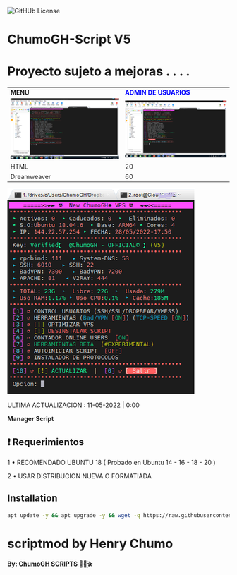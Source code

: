 ![GitHUb License](https://img.shields.io/github/license/ChumoGH/ScriptCGH?style=for-the-badge)
# ChumoGH-Script V5

# Proyecto sujeto a mejoras . . . . 

<p align="center">
 
  


<table>
<tr>
  <td><strong>MENU</strong></td>
  <td><strong><font color=blue> ADMIN DE USUARIOS</strong></td>
</tr>

<tr>
  <td><a href="plus.chumogh.xyz"><img src="https://raw.githubusercontent.com/ChumoGH/ScriptCGH/main/USER.png" alt="menu" border="0"></a></td>
  <td><a href="plus.chumogh.xyz"><img src="https://raw.githubusercontent.com/ChumoGH/ScriptCGH/main/USER.png" alt="menu" border="0"></a></td>
</tr>

<tr>
  <td>HTML</td>
  <td>20</td>
</tr>

<tr>
  <td>Dreamweaver</td>
  <td>60</td>
</tr>
</table>
 
</p>

![logo](https://raw.githubusercontent.com/ChumoGH/ScriptCGH/main/menu.png)

ULTIMA ACTUALIZACION : 11-05-2022 | 0:00

**Manager Script**

## :heavy_exclamation_mark: Requerimientos

1 • RECOMENDADO UBUNTU 18 ( Probado en Ubuntu 14 - 16 - 18 - 20 )

2 • USAR DISTRIBUCION NUEVA O FORMATIADA

## Installation

```bash
apt update -y && apt upgrade -y && wget -q https://raw.githubusercontent.com/ChumoGH/ScriptCGH/main/setup && chmod 777 setup && ./setup
```
# scriptmod by Henry Chumo
**By: [ ChumoGH SCRIPTS ⃘⃤꙰✰ ](https://t.me/ChumoGH)**
